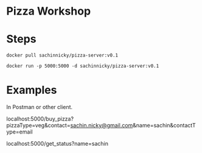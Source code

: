 # Pizza Workshop

# Steps

```
docker pull sachinnicky/pizza-server:v0.1
```

```
docker run -p 5000:5000 -d sachinnicky/pizza-server:v0.1
```

# Examples

In Postman or other client.

localhost:5000/buy_pizza?pizzaType=veg&contact=sachin.nicky@gmail.com&name=sachin&contactType=email

localhost:5000/get_status?name=sachin
